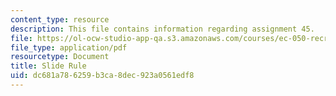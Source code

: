 ```yaml
---
content_type: resource
description: This file contains information regarding assignment 45.
file: https://ol-ocw-studio-app-qa.s3.amazonaws.com/courses/ec-050-recreate-experiments-from-history-inform-the-future-from-the-past-galileo-january-iap-2010/dc681a786259b3ca8dec923a0561edf8_MITEC_050IAP10_assn45.pdf
file_type: application/pdf
resourcetype: Document
title: Slide Rule
uid: dc681a78-6259-b3ca-8dec-923a0561edf8
---
```

